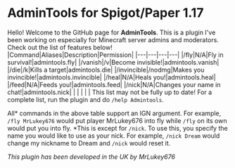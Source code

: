 # AdminTools for Spigot/Paper 1.17
Hello! Welcome to the GitHub page for **AdminTools**. This is a plugin I've been working on especially for Minecraft server admins and moderators. Check out the list of features below!
|Command|Aliases|Description|Permission|
|---|---|---|---|
|/fly|N/A|Fly in survival!|admintools.fly|
|/vanish|/v|Become invisible!|admintools.vanish|
|/die|/k|Kills a target|admintools.die|
|/invincible|/nodmg|Makes you invincible!|admintools.invincible|
|/heal|N/A|Heals you!|admintools.heal|
|/feed|N/A|Feeds you!|admintools.feed|
|/nick|N/A|Changes your name in chat!|admintools.nick|
|   |   |   |   |
This list may not be fully up to date! For a complete list, run the plugin and do `/help Admintools`.

All* commands in the above table support an IGN argument. For example, `/fly MrLukey676` would put player MrLukey676 into fly while `/fly` on its own would put you into fly. 
*This is except for `/nick`. To use this, you specify the name you would like to use as your nick. For example, `/nick Dream` would change my nickname to Dream and `/nick` would reset it.

*This plugin has been developed in the UK by MrLukey676*
